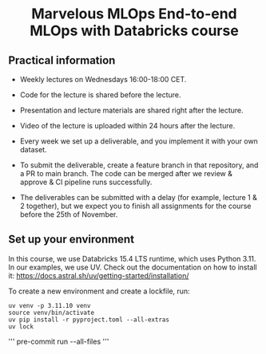 <h1 align="center">
Marvelous MLOps End-to-end MLOps with Databricks course

## Practical information
- Weekly lectures on Wednesdays 16:00-18:00 CET.
- Code for the lecture is shared before the lecture.
- Presentation and lecture materials are shared right after the lecture.
- Video of the lecture is uploaded within 24 hours after the lecture.

- Every week we set up a deliverable, and you implement it with your own dataset.
- To submit the deliverable, create a feature branch in that repository, and a PR to main branch. The code can be merged after we review & approve & CI pipeline runs successfully.
- The deliverables can be submitted with a delay (for example, lecture 1 & 2 together), but we expect you to finish all assignments for the course before the 25th of November.


## Set up your environment
In this course, we use Databricks 15.4 LTS runtime, which uses Python 3.11.
In our examples, we use UV. Check out the documentation on how to install it: https://docs.astral.sh/uv/getting-started/installation/

To create a new environment and create a lockfile, run:


```
uv venv -p 3.11.10 venv
source venv/bin/activate
uv pip install -r pyproject.toml --all-extras
uv lock
```


'''
pre-commit run --all-files
'''
